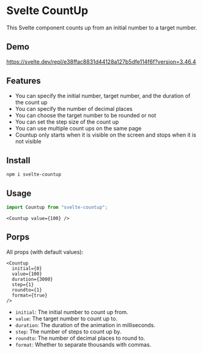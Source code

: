# Svelte CountUp

This Svelte component counts up from an initial number to a target number.

## Demo

https://svelte.dev/repl/e38ffac8831d44128a127b5dfe114f6f?version=3.46.4

## Features

- You can specify the initial number, target number, and the duration of the count up
- You can specify the number of decimal places
- You can choose the target number to be rounded or not
- You can set the step size of the count up
- You can use multiple count ups on the same page
- Countup only starts when it is visible on the screen and stops when it is not visible

## Install

```
npm i svelte-countup
```

## Usage

```js
import Countup from "svelte-countup";
```

```svelte
<Countup value={100} />
```

## Porps

All props (with default values):

```svelte
<Countup
  initial={0}
  value={100}
  duration={3000}
  step={1}
  roundto={1}
  format={true}
/>
```

- `initial`: The initial number to count up from.
- `value`: The target number to count up to.
- `duration`: The duration of the animation in milliseconds.
- `step`: The number of steps to count up by.
- `roundto`: The number of decimal places to round to.
- `format`: Whether to separate thousands with commas.
